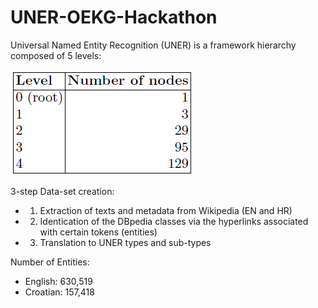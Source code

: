 # UNER-OEKG-Hackathon

Universal Named Entity Recognition (UNER) is a framework hierarchy composed of 5 levels:

![alt text](UNER.png)

3-step Data-set creation:

- 1) Extraction of texts and metadata from Wikipedia (EN and HR) 
- 2) Identication of the DBpedia classes via the hyperlinks associated with certain tokens (entities) 
- 3) Translation to UNER types and sub-types

Number of Entities:

- English: 630,519 
- Croatian: 157,418

